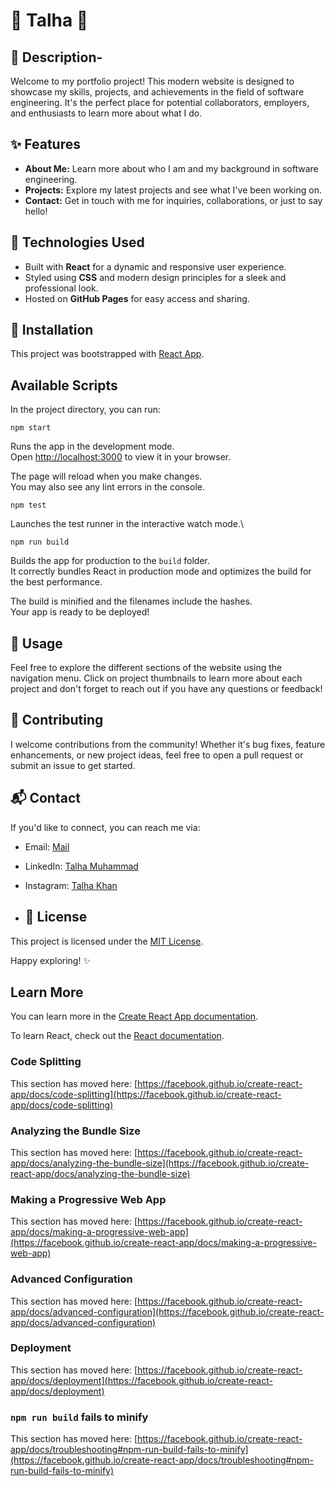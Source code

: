 # 🌟 Talha 🌟

## 📝 Description-

Welcome to my portfolio project! This modern website is designed to showcase my skills, projects, and achievements in the field of software engineering. It's the perfect place for potential collaborators, employers, and enthusiasts to learn more about what I do.

## ✨ Features

- **About Me:** Learn more about who I am and my background in software engineering.
- **Projects:** Explore my latest projects and see what I've been working on.
- **Contact:** Get in touch with me for inquiries, collaborations, or just to say hello!

## 🔧 Technologies Used

- Built with **React** for a dynamic and responsive user experience.
- Styled using **CSS** and modern design principles for a sleek and professional look.
- Hosted on **GitHub Pages** for easy access and sharing.

## 🚀 Installation

This project was bootstrapped with [React App](https://github.com/facebook/create-react-app).

## Available Scripts

In the project directory, you can run:

 `npm start`

Runs the app in the development mode.\
Open [http://localhost:3000](http://localhost:3000) to view it in your browser.

The page will reload when you make changes.\
You may also see any lint errors in the console.

 `npm test`

Launches the test runner in the interactive watch mode.\

 `npm run build`

Builds the app for production to the `build` folder.\
It correctly bundles React in production mode and optimizes the build for the best performance.

The build is minified and the filenames include the hashes.\
Your app is ready to be deployed!

## 🎉 Usage

Feel free to explore the different sections of the website using the navigation menu. Click on project thumbnails to learn more about each project and don't forget to reach out if you have any questions or feedback!

## 🤝 Contributing

I welcome contributions from the community! Whether it's bug fixes, feature enhancements, or new project ideas, feel free to open a pull request or submit an issue to get started.

## 📬 Contact

If you'd like to connect, you can reach me via:

- Email: [Mail](mailto:b09230027@student.unimy.edu.my)

- LinkedIn: [Talha Muhammad](https://www.linkedin.com/in/talha1230)
- Instagram: [Talha Khan](https://www.instagram.com/talhakhan.exe/)

- ## 📄 License

This project is licensed under the [MIT License](LICENSE).

Happy exploring! ✨

## Learn More

You can learn more in the [Create React App documentation](https://facebook.github.io/create-react-app/docs/getting-started).

To learn React, check out the [React documentation](https://reactjs.org/).

### Code Splitting

This section has moved here: [https://facebook.github.io/create-react-app/docs/code-splitting](https://facebook.github.io/create-react-app/docs/code-splitting)

### Analyzing the Bundle Size

This section has moved here: [https://facebook.github.io/create-react-app/docs/analyzing-the-bundle-size](https://facebook.github.io/create-react-app/docs/analyzing-the-bundle-size)

### Making a Progressive Web App

This section has moved here: [https://facebook.github.io/create-react-app/docs/making-a-progressive-web-app](https://facebook.github.io/create-react-app/docs/making-a-progressive-web-app)

### Advanced Configuration

This section has moved here: [https://facebook.github.io/create-react-app/docs/advanced-configuration](https://facebook.github.io/create-react-app/docs/advanced-configuration)

### Deployment

This section has moved here: [https://facebook.github.io/create-react-app/docs/deployment](https://facebook.github.io/create-react-app/docs/deployment)

### `npm run build` fails to minify

This section has moved here: [https://facebook.github.io/create-react-app/docs/troubleshooting#npm-run-build-fails-to-minify](https://facebook.github.io/create-react-app/docs/troubleshooting#npm-run-build-fails-to-minify)

